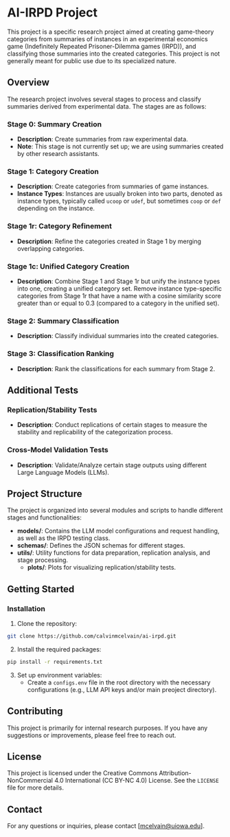 # AI-IRPD Project

This project is a specific research project aimed at creating game-theory categories from summaries of instances in an experimental economics game (Indefinitely Repeated Prisoner-Dilemma games (IRPD)), and classifying those summaries into the created categories. This project is not generally meant for public use due to its specialized nature.

## Overview

The research project involves several stages to process and classify summaries derived from experimental data. The stages are as follows:

### Stage 0: Summary Creation

- **Description**: Create summaries from raw experimental data.
- **Note**: This stage is not currently set up; we are using summaries created by other research assistants.

### Stage 1: Category Creation

- **Description**: Create categories from summaries of game instances.
- **Instance Types**: Instances are usually broken into two parts, denoted as instance types, typically called `ucoop` or `udef`, but sometimes `coop` or `def` depending on the instance.

### Stage 1r: Category Refinement

- **Description**: Refine the categories created in Stage 1 by merging overlapping categories.

### Stage 1c: Unified Category Creation

- **Description**: Combine Stage 1 and Stage 1r but unify the instance types into one, creating a unified category set. Remove instance type-specific categories from Stage 1r that have a name with a cosine similarity score greater than or equal to 0.3 (compared to a category in the unified set).

### Stage 2: Summary Classification

- **Description**: Classify individual summaries into the created categories.

### Stage 3: Classification Ranking

- **Description**: Rank the classifications for each summary from Stage 2.

## Additional Tests

### Replication/Stability Tests

- **Description**: Conduct replications of certain stages to measure the stability and replicability of the categorization process.

### Cross-Model Validation Tests

- **Description**: Validate/Analyze certain stage outputs using different Large Language Models (LLMs).

## Project Structure

The project is organized into several modules and scripts to handle different stages and functionalities:

- **models/**: Contains the LLM model configurations and request handling, as well as the IRPD testing class.
- **schemas/**: Defines the JSON schemas for different stages.
- **utils/**: Utility functions for data preparation, replication analysis, and stage processing.
  - **plots/**: Plots for visualizing replication/stability tests.

## Getting Started

### Installation

1. Clone the repository:

```sh
git clone https://github.com/calvinmcelvain/ai-irpd.git
```

2. Install the required packages:


```sh
pip install -r requirements.txt
```

3. Set up environment variables:
    - Create a `configs.env` file in the root directory with the necessary configurations (e.g., LLM API keys and/or main preoject directory).

## Contributing

This project is primarily for internal research purposes. If you have any suggestions or improvements, please feel free to reach out.

## License

This project is licensed under the Creative Commons Attribution-NonCommercial 4.0 International (CC BY-NC 4.0) License. See the `LICENSE` file for more details.

## Contact

For any questions or inquiries, please contact [mcelvain@uiowa.edu].
